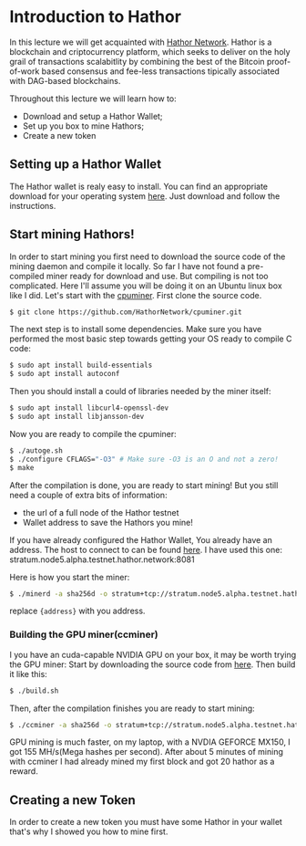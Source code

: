 # Introduction to Hathor
In this lecture we will get acquainted with [Hathor Network](https://hathor.network). Hathor is a blockchain and criptocurrency 
platform, which seeks to deliver on the holy grail of transactions scalabitlity by combining the best of the Bitcoin proof-of-work
based consensus and fee-less transactions tipically associated with DAG-based blockchains. 

Throughout this lecture we will learn how to:
 - Download and setup a Hathor Wallet;
 - Set up you box to mine Hathors;
 - Create a new token 
 
## Setting up a Hathor Wallet
The Hathor wallet is realy easy to install. You can find an appropriate download for your operating system [here](https://hathor.network/get-started/). Just download and follow the instructions. 
 

 
## Start mining Hathors!
In order to start mining you first need to download the source code of the mining daemon and compile it locally. So far I have not found a pre-compiled miner ready for download and use. But compiling is not too complicated. Here I'll assume you will be doing it on an Ubuntu linux box like I did. Let's start with the [cpuminer](https://github.com/HathorNetwork/cpuminer). First clone the source code.

```bash
$ git clone https://github.com/HathorNetwork/cpuminer.git
```

The next step is to install some dependencies. Make sure you have performed the most basic step towards getting your OS ready to compile C code:

```bash
$ sudo apt install build-essentials
$ sudo apt install autoconf
```

Then you should install a could of libraries needed by the miner itself:
```bash
$ sudo apt install libcurl4-openssl-dev
$ sudo apt install libjansson-dev
```

Now you are ready to compile the cpuminer:

```bash
$ ./autoge.sh
$ ./configure CFLAGS="-O3" # Make sure -O3 is an O and not a zero!
$ make
```
After the compilation is done, you are ready to start mining! But you still need a couple of extra bits of information:
 - the url of a full node of the Hathor testnet
 - Wallet address to save the Hathors you mine!
 
 If you have already configured the Hathor Wallet, You already have an address. The host to connect to can be found [here](https://hathor.network/testnet/#nodes). I have used this one: stratum.node5.alpha.testnet.hathor.network:8081
 
 Here is how you start the miner:
 
 ```bash
 $ ./minerd -a sha256d -o stratum+tcp://stratum.node5.alpha.testnet.hathor.network:8081 --coinbase-addr {address}
 ```
 replace `{address}` with you address.
 
 ### Building the GPU miner(ccminer)
 I you have an cuda-capable NVIDIA GPU on your box, it may be worth trying the GPU miner:
Start by downloading the source code from [here](https://github.com/HathorNetwork/ccminer).
Then build it like this:
```bash
$ ./build.sh
```
Then, after the compilation finishes you are ready to start mining:
```bash
$ ./ccminer -a sha256d -o stratum+tcp://stratum.node5.alpha.testnet.hathor.network:8081 --coinbase-addr {address}
```
GPU mining is much faster, on my laptop, with a NVDIA GEFORCE MX150, I got 155 MH/s(Mega hashes per second). After about 5 minutes of mining with ccminer I had already mined my first block and got 20 hathor as a reward.
 
 ## Creating a new Token
 In order to create a new token you must have some Hathor in your wallet that's why I showed you how to mine first.
 
 
